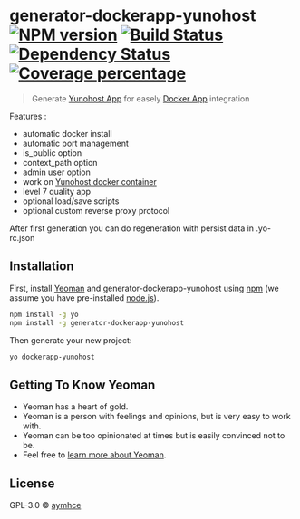 # generator-dockerapp-yunohost [![NPM version][npm-image]][npm-url] [![Build Status][travis-image]][travis-url] [![Dependency Status][daviddm-image]][daviddm-url] [![Coverage percentage][coveralls-image]][coveralls-url]

> Generate [Yunohost App](https://yunohost.org/) for easely [Docker App](https://hub.docker.com/) integration

Features :
  * automatic docker install
  * automatic port management
  * is_public option
  * context_path option
  * admin user option
  * work on [Yunohost docker container](https://hub.docker.com/r/domainelibre/)
  * level 7 quality app
  * optional load/save scripts
  * optional custom reverse proxy protocol

After first generation you can do regeneration with persist data in .yo-rc.json

## Installation

First, install [Yeoman](http://yeoman.io) and generator-dockerapp-yunohost using [npm](https://www.npmjs.com/) (we assume you have pre-installed [node.js](https://nodejs.org/)).

```bash
npm install -g yo
npm install -g generator-dockerapp-yunohost
```

Then generate your new project:

```bash
yo dockerapp-yunohost
```

## Getting To Know Yeoman

 * Yeoman has a heart of gold.
 * Yeoman is a person with feelings and opinions, but is very easy to work with.
 * Yeoman can be too opinionated at times but is easily convinced not to be.
 * Feel free to [learn more about Yeoman](http://yeoman.io/).

## License

GPL-3.0 © [aymhce]()


[npm-image]: https://badge.fury.io/js/generator-dockerapp-yunohost.svg
[npm-url]: https://npmjs.org/package/generator-dockerapp-yunohost
[travis-image]: https://travis-ci.org/domainelibre/generator-dockerapp-yunohost.svg?branch=master
[travis-url]: https://travis-ci.org/domainelibre/generator-dockerapp-yunohost
[daviddm-image]: https://david-dm.org/domainelibre/generator-dockerapp-yunohost.svg?theme=shields.io
[daviddm-url]: https://david-dm.org/domainelibre/generator-dockerapp-yunohost
[coveralls-image]: https://coveralls.io/repos/domainelibre/generator-dockerapp-yunohost/badge.svg
[coveralls-url]: https://coveralls.io/r/domainelibre/generator-dockerapp-yunohost
